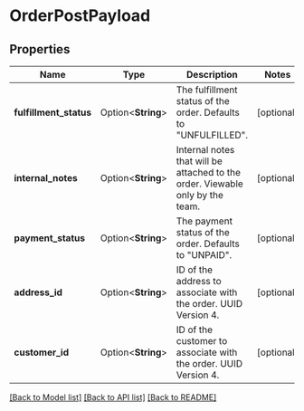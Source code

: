 # OrderPostPayload

## Properties

Name | Type | Description | Notes
------------ | ------------- | ------------- | -------------
**fulfillment_status** | Option<**String**> | The fulfillment status of the order. Defaults to \"UNFULFILLED\". | [optional]
**internal_notes** | Option<**String**> | Internal notes that will be attached to the order. Viewable only by the team. | [optional]
**payment_status** | Option<**String**> | The payment status of the order. Defaults to \"UNPAID\".  | [optional]
**address_id** | Option<**String**> | ID of the address to associate with the order. UUID Version 4. | [optional]
**customer_id** | Option<**String**> | ID of the customer to associate with the order. UUID Version 4. | [optional]

[[Back to Model list]](../README.md#documentation-for-models) [[Back to API list]](../README.md#documentation-for-api-endpoints) [[Back to README]](../README.md)


